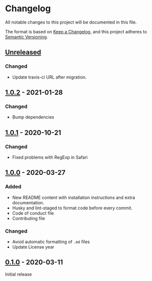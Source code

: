 # Changelog

All notable changes to this project will be documented in this file.

The format is based on [Keep a Changelog](https://keepachangelog.com/en/1.0.0/),
and this project adheres to [Semantic Versioning](https://semver.org/spec/v2.0.0.html).

## [Unreleased]

### Changed

- Update travis-ci URL after migration.

## [1.0.2] - 2021-01-28

### Changed

- Bump dependencies

## [1.0.1] - 2020-10-21

### Changed

- Fixed problems with RegExp in Safari

## [1.0.0] - 2020-03-27

### Added

- New README content with installation instructions and extra documentation.
- Husky and lint-staged to format code before every commit.
- Code of conduct file
- Contributing file

### Changed

- Avoid automatic formatting of `.md` files
- Update License year

## [0.1.0] - 2020-03-11

Initial release

[unreleased]: https://github.com/foundernest/namecase/compare/v1.0.2...HEAD
[1.0.2]: https://github.com/foundernest/namecase/releases/tag/v1.0.2
[1.0.1]: https://github.com/foundernest/namecase/releases/tag/v1.0.1
[1.0.0]: https://github.com/foundernest/namecase/releases/tag/v1.0.0
[0.1.0]: https://github.com/foundernest/namecase/releases/tag/v0.1.0
